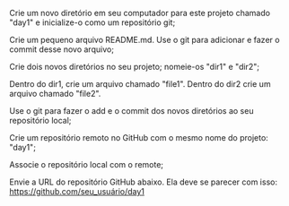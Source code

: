 Crie um novo diretório em seu computador para este projeto chamado "day1" e inicialize-o como um repositório git;

Crie um pequeno arquivo README.md. Use o git para adicionar e fazer o commit desse novo arquivo;

Crie dois novos diretórios no seu projeto; nomeie-os "dir1" e "dir2";

Dentro do dir1, crie um arquivo chamado "file1". Dentro do dir2 crie um arquivo chamado "file2".

Use o git para fazer o add e o commit dos novos diretórios ao seu repositório local;

Crie um repositório remoto no GitHub com o mesmo nome do projeto: "day1";

Associe o repositório local com o remote;

Envie a URL do repositório GitHub abaixo. Ela deve se parecer com isso: https://github.com/seu_usuário/day1